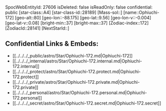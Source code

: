 ﻿---
location: [9.56,-88.175,80]
type: Station
tags:
- astro/Star

---
SpocWebEntityId: 27606
isDeleted: false
isReadOnly: false
confidential: public
[star-class::A4]
[star-class-id::28189]
[Mass-sol::]
[name::Ophiuchi-172]
[geo-alt::80]
[geo-lon::-88.175]
[geo-lat::9.56]
[geo-lon-v::-0.004]
[geo-lat-v::0.08]
[bright-min::37]
[bright-max::37]
[Zodiac-index::172]
[ZodiacId::28141]
[NextStarId::]



## Confidential Links & Embeds: 
- [[../../../_public/astro/Star/Ophiuchi-172.md|Ophiuchi-172]] 
- [[../../../_internal/astro/Star/Ophiuchi-172.internal.md|Ophiuchi-172.internal]] 
- [[../../../_protect/astro/Star/Ophiuchi-172.protect.md|Ophiuchi-172.protect]] 
- [[../../../_private/astro/Star/Ophiuchi-172.private.md|Ophiuchi-172.private]] 
- [[../../../_personal/astro/Star/Ophiuchi-172.personal.md|Ophiuchi-172.personal]] 
- [[../../../_secret/astro/Star/Ophiuchi-172.secret.md|Ophiuchi-172.secret]] 
